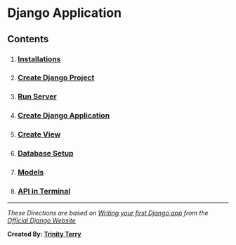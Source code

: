 # Django Application

## Contents

1. ### [Installations](https://github.com/TrinityTerry/django-directions/blob/master/contents/installations.md)
1. ### [Create Django Project](https://github.com/TrinityTerry/django-directions/blob/master/contents/create_proj.md)
1. ### [Run Server](https://github.com/TrinityTerry/django-directions/blob/master/contents/run_server.md)
1. ### [Create Django Application](https://github.com/TrinityTerry/django-directions/blob/master/contents/create_app.md)
1. ### [Create View](https://github.com/TrinityTerry/django-directions/blob/master/contents/create_view.md)
1. ### [Database Setup](https://github.com/TrinityTerry/django-directions/blob/master/contents/database.md)
1. ### [Models](https://github.com/TrinityTerry/django-directions/blob/master/contents/models.md#models)
1. ### [API in Terminal](https://github.com/TrinityTerry/django-directions/blob/master/contents/api.md)

***
*These Directions are based on [Writing your first Django app](https://docs.djangoproject.com/en/3.0/intro/tutorial01/) from the [Official Django Website](https://www.djangoproject.com/)*

__Created By: [Trinity Terry](https://github.com/TrinityTerry)__